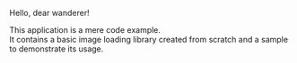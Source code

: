 Hello, dear wanderer!   

This application is a mere code example.   
It contains a basic image loading library created from scratch and a sample to demonstrate its usage.
